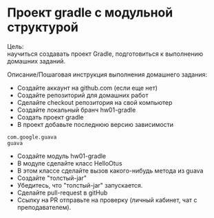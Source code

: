 # Проект gradle с модульной структурой

Цель:\
научиться создавать проект Gradle, подготовиться к выполнению домашних заданий.

Описание/Пошаговая инструкция выполнения домашнего задания:
- Создайте аккаунт на github.com (если еще нет)
- Создайте репозиторий для домашних работ
- Сделайте checkout репозитория на свой компьютер
- Создайте локальный бранч hw01-gradle
- Создать проект gradle
- В проект добавьте последнюю версию зависимости
```
com.google.guava
guava
```
- Создайте модуль hw01-gradle
- В модуле сделайте класс HelloOtus
- В этом классе сделайте вызов какого-нибудь метода из guava
- Создайте "толстый-jar"
- Убедитесь, что "толстый-jar" запускается.
- Сделайте pull-request в gitHub
- Ссылку на PR отправьте на проверку (личный кабинет, чат с преподавателем).